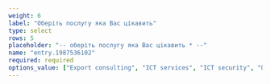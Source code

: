 ```yaml
---
weight: 6
label: "Оберіть послугу яка Вас цікавить"
type: select
rows: 5
placeholder: "-- оберіть послугу яка Вас цікавить * --"
name: "entry.1987536102"
required: required
options_value: ["Export consulting", "ICT services", "ICT security", "Office rental"]
---
```

